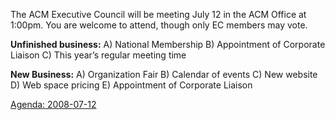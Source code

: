 The ACM Executive Council will be meeting July 12 in the ACM Office at 1:00pm. You are welcome to attend, though only EC members may vote.

<strong>Unfinished business:</strong>
A)  National Membership
B)  Appointment of Corporate Liaison
C)  This year’s regular meeting time

<strong>New Business:</strong>
A)  Organization Fair
B)  Calendar of events
C)  New website
D)  Web space pricing
E)  Appointment of Corporate Liaison

<a href="http://www.acm.ndsu.nodak.edu/wp-content/uploads/2008/07/2008-07-12.doc">Agenda: 2008-07-12</a>